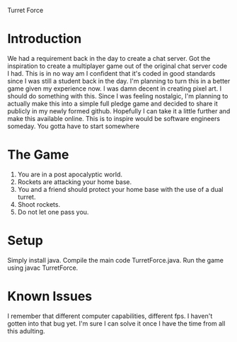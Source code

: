 Turret Force

# Introduction

We had a requirement back in the day to create a chat server. Got the inspiration to create a multiplayer game out of the original chat server code I had.
This is in no way am I confident that it's coded in good standards since I was still a student back in the day. 
I'm planning to turn this in a better game given my experience now. 
I was damn decent in creating pixel art. I should do something with this.
Since I was feeling nostalgic, I'm planning to actually make this into a simple full pledge game and decided to share it publicly in my newly formed github.
Hopefully I can take it a little further and make this available online. 
This is to inspire would be software engineers someday. You gotta have to start somewhere

# The Game

1. You are in a post apocalyptic world.
2. Rockets are attacking your home base.
3. You and a friend should protect your home base with the use of a dual turret. 
4. Shoot rockets.
5. Do not let one pass you.

# Setup
Simply install java. 
Compile the main code TurretForce.java.
Run the game using javac TurretForce.

# Known Issues
I remember that different computer capabilities, different fps. I haven't gotten into that bug yet. 
I'm sure I can solve it once I have the time from all this adulting.
